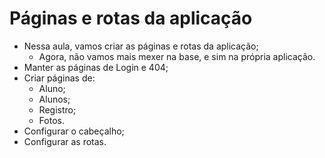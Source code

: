 # Páginas e rotas da aplicação

- Nessa aula, vamos criar as páginas e rotas da aplicação;
    - Agora, não vamos mais mexer na base, e sim na própria aplicação.
- Manter as páginas de Login e 404;
- Criar páginas de:
  - Aluno;
  - Alunos;
  - Registro;
  - Fotos.
- Configurar o cabeçalho;
- Configurar as rotas.
